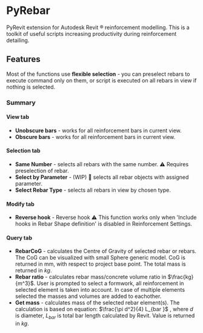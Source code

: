 # PyRebar
PyRevit extension for Autodesk Revit :registered: reinforcement modelling. 
This is a toolkit of useful scripts increasing productivity during reinforcement detailing.

## Features
Most of the functions use **flexible selection** - you can preselect rebars to execute command only on them, or script is executed on all rebars in view if nothing is selected.

### Summary
#### View tab
- **Unobscure bars** - works for all reinforcement bars in current view.
- **Obscure bars**  - works for all reinforcement bars in current view.

#### Selection tab
- **Same Number** - selects all rebars with the same number. :warning: Requires preselection of rebar.
- **Select by Parameter** - (WIP) :construction: selects all rebar objects with assigned parameter.
- **Select Rebar Type** - selects all rebars in view by chosen type.

#### Modify tab
- **Reverse hook** - Reverse hook :warning: This function works only when 'Include hooks in Rebar Shape definition' is disabled in Reinforcement Settings.

#### Query tab
- **RebarCoG** - calculates the Centre of Gravity of selected rebar or rebars. The CoG can be visualized with small Sphere generic model. CoG is returned in mm, with respect to project base point. The total mass is returned in $kg$.
- **Rebar ratio** - calculates rebar mass/concrete volume ratio in $\frac{kg}{m^3}$. User is prompted to select a formwork, all reinforcement in selected element is taken into account. In case of multiple elements selected the masses and volumes are added to eachother.
- **Get mass** - calculates mass of the selected rebar element(s). The calculation is based on equation: $\frac{\pi d^2}{4} L_{bar }$ , where $d$ is diameter, $L_{bar}$ is total bar length calculated by Revit. Value is returned in $kg$.



